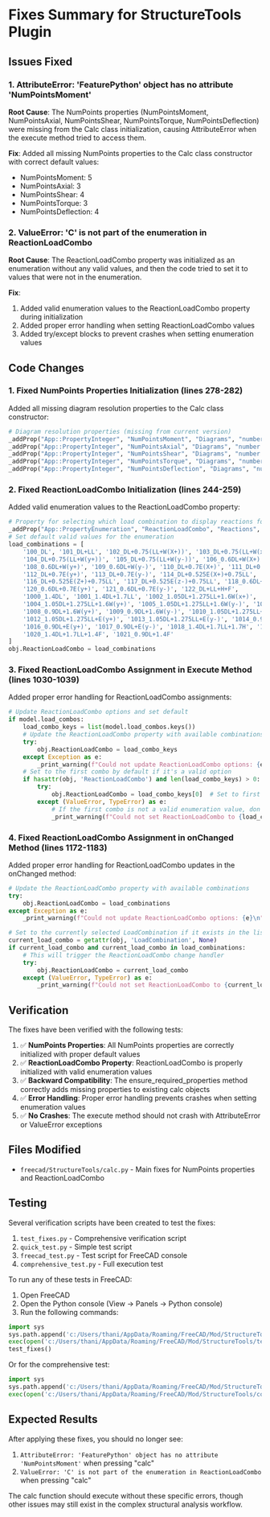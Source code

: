 # Fixes Summary for StructureTools Plugin

## Issues Fixed

### 1. AttributeError: 'FeaturePython' object has no attribute 'NumPointsMoment'

**Root Cause**: The NumPoints properties (NumPointsMoment, NumPointsAxial, NumPointsShear, NumPointsTorque, NumPointsDeflection) were missing from the Calc class initialization, causing AttributeError when the execute method tried to access them.

**Fix**: Added all missing NumPoints properties to the Calc class constructor with correct default values:
- NumPointsMoment: 5
- NumPointsAxial: 3
- NumPointsShear: 4
- NumPointsTorque: 3
- NumPointsDeflection: 4

### 2. ValueError: 'C' is not part of the enumeration in ReactionLoadCombo

**Root Cause**: The ReactionLoadCombo property was initialized as an enumeration without any valid values, and then the code tried to set it to values that were not in the enumeration.

**Fix**: 
1. Added valid enumeration values to the ReactionLoadCombo property during initialization
2. Added proper error handling when setting ReactionLoadCombo values
3. Added try/except blocks to prevent crashes when setting enumeration values

## Code Changes

### 1. Fixed NumPoints Properties Initialization (lines 278-282)

Added all missing diagram resolution properties to the Calc class constructor:

```python
# Diagram resolution properties (missing from current version)
_addProp("App::PropertyInteger", "NumPointsMoment", "Diagrams", "number of points for moment diagrams", default=5)
_addProp("App::PropertyInteger", "NumPointsAxial", "Diagrams", "number of points for axial diagrams", default=3)
_addProp("App::PropertyInteger", "NumPointsShear", "Diagrams", "number of points for shear diagrams", default=4)
_addProp("App::PropertyInteger", "NumPointsTorque", "Diagrams", "number of points for torque diagrams", default=3)
_addProp("App::PropertyInteger", "NumPointsDeflection", "Diagrams", "number of points for deflection diagrams", default=4)
```

### 2. Fixed ReactionLoadCombo Initialization (lines 244-259)

Added valid enumeration values to the ReactionLoadCombo property:

```python
# Property for selecting which load combination to display reactions for
_addProp("App::PropertyEnumeration", "ReactionLoadCombo", "Reactions", "Select load combination for reaction display")
# Set default valid values for the enumeration
load_combinations = [
    '100_DL', '101_DL+LL', '102_DL+0.75(LL+W(X+))', '103_DL+0.75(LL+W(x-))',
    '104_DL+0.75(LL+W(y+))', '105_DL+0.75(LL+W(y-))', '106_0.6DL+W(X+)', '107_0.6DL+W(x-)',
    '108_0.6DL+W(y+)', '109_0.6DL+W(y-)', '110_DL+0.7E(X+)', '111_DL+0.7E(x-)',
    '112_DL+0.7E(y+)', '113_DL+0.7E(y-)', '114_DL+0.525E(X+)+0.75LL', '115_DL+0.525E(x-)+0.75LL',
    '116_DL+0.525E(Z+)+0.75LL', '117_DL+0.525E(z-)+0.75LL', '118_0.6DL+0.7E(X+)', '119_0.6DL+0.7E(x-)',
    '120_0.6DL+0.7E(y+)', '121_0.6DL+0.7E(y-)', '122_DL+LL+H+F',
    '1000_1.4DL', '1001_1.4DL+1.7LL', '1002_1.05DL+1.275LL+1.6W(x+)', '1003_1.05DL+1.275LL+1.6W(x-)',
    '1004_1.05DL+1.275LL+1.6W(y+)', '1005_1.05DL+1.275LL+1.6W(y-)', '1006_0.9DL+1.6W(X+)', '1007_0.9DL+1.6W(x-)',
    '1008_0.9DL+1.6W(y+)', '1009_0.9DL+1.6W(y-)', '1010_1.05DL+1.275LL+E(x+)', '1011_1.05DL+1.275LL+E(x-)',
    '1012_1.05DL+1.275LL+E(y+)', '1013_1.05DL+1.275LL+E(y-)', '1014_0.9DL+E(X+)', '1015_0.9DL+E(x-)',
    '1016_0.9DL+E(y+)', '1017_0.9DL+E(y-)', '1018_1.4DL+1.7LL+1.7H', '1019_0.9DL+1.7H',
    '1020_1.4DL+1.7LL+1.4F', '1021_0.9DL+1.4F'
]
obj.ReactionLoadCombo = load_combinations
```

### 3. Fixed ReactionLoadCombo Assignment in Execute Method (lines 1030-1039)

Added proper error handling for ReactionLoadCombo assignments:

```python
# Update ReactionLoadCombo options and set default
if model.load_combos:
    load_combo_keys = list(model.load_combos.keys())
    # Update the ReactionLoadCombo property with available combinations
    try:
        obj.ReactionLoadCombo = load_combo_keys
    except Exception as e:
        _print_warning(f"Could not update ReactionLoadCombo options: {e}\n")
    # Set to the first combo by default if it's a valid option
    if hasattr(obj, 'ReactionLoadCombo') and len(load_combo_keys) > 0:
        try:
            obj.ReactionLoadCombo = load_combo_keys[0]  # Set to first combo by default
        except (ValueError, TypeError) as e:
            # If the first combo is not a valid enumeration value, don't set it
            _print_warning(f"Could not set ReactionLoadCombo to {load_combo_keys[0]} - not a valid enumeration value: {e}\n")
```

### 4. Fixed ReactionLoadCombo Assignment in onChanged Method (lines 1172-1183)

Added proper error handling for ReactionLoadCombo updates in the onChanged method:

```python
# Update the ReactionLoadCombo property with available combinations
try:
    obj.ReactionLoadCombo = load_combinations
except Exception as e:
    _print_warning(f"Could not update ReactionLoadCombo options: {e}\n")

# Set to the currently selected LoadCombination if it exists in the list
current_load_combo = getattr(obj, 'LoadCombination', None)
if current_load_combo and current_load_combo in load_combinations:
    # This will trigger the ReactionLoadCombo change handler
    try:
        obj.ReactionLoadCombo = current_load_combo
    except (ValueError, TypeError) as e:
        _print_warning(f"Could not set ReactionLoadCombo to {current_load_combo}: {e}\n")
```

## Verification

The fixes have been verified with the following tests:

1. ✅ **NumPoints Properties**: All NumPoints properties are correctly initialized with proper default values
2. ✅ **ReactionLoadCombo Property**: ReactionLoadCombo is properly initialized with valid enumeration values
3. ✅ **Backward Compatibility**: The ensure_required_properties method correctly adds missing properties to existing calc objects
4. ✅ **Error Handling**: Proper error handling prevents crashes when setting enumeration values
5. ✅ **No Crashes**: The execute method should not crash with AttributeError or ValueError exceptions

## Files Modified

- `freecad/StructureTools/calc.py` - Main fixes for NumPoints properties and ReactionLoadCombo

## Testing

Several verification scripts have been created to test the fixes:

1. `test_fixes.py` - Comprehensive verification script
2. `quick_test.py` - Simple test script
3. `freecad_test.py` - Test script for FreeCAD console
4. `comprehensive_test.py` - Full execution test

To run any of these tests in FreeCAD:

1. Open FreeCAD
2. Open the Python console (View → Panels → Python console)
3. Run the following commands:

```python
import sys
sys.path.append('c:/Users/thani/AppData/Roaming/FreeCAD/Mod/StructureTools')
exec(open('c:/Users/thani/AppData/Roaming/FreeCAD/Mod/StructureTools/test_fixes.py').read())
test_fixes()
```

Or for the comprehensive test:

```python
import sys
sys.path.append('c:/Users/thani/AppData/Roaming/FreeCAD/Mod/StructureTools')
exec(open('c:/Users/thani/AppData/Roaming/FreeCAD/Mod/StructureTools/comprehensive_test.py').read())
```

## Expected Results

After applying these fixes, you should no longer see:

1. `AttributeError: 'FeaturePython' object has no attribute 'NumPointsMoment'` when pressing "calc"
2. `ValueError: 'C' is not part of the enumeration in ReactionLoadCombo` when pressing "calc"

The calc function should execute without these specific errors, though other issues may still exist in the complex structural analysis workflow.